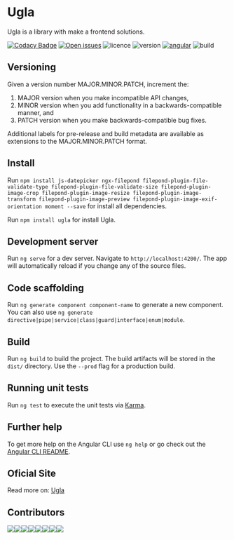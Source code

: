 # Ugla
Ugla is a library with make a frontend solutions.

[![Codacy Badge](https://api.codacy.com/project/badge/Grade/dab0deb9bbe1463a8c5ef52c1f55a03a)](https://www.codacy.com/app/marcosvidolin/ugla?utm_source=github.com&amp;utm_medium=referral&amp;utm_content=ciandt-dev/ugla&amp;utm_campaign=Badge_Grade)
[![Open issues](https://img.shields.io/github/issues-raw/ciandt-dev/ugla.svg)](https://github.com/ciandt-dev/ugla/issues)
![licence](https://img.shields.io/npm/l/ugla.svg)
![version](https://img.shields.io/github/package-json/v/ciandt-dev/ugla.svg)
[![angular](https://img.shields.io/github/package-json/dependency-version/ciandt-dev/ugla/dev/@angular/cli.svg)](https://angular.io)
![build](https://travis-ci.com/ciandt-dev/ugla.svg?branch=master)

## Versioning
Given a version number MAJOR.MINOR.PATCH, increment the:

1. MAJOR version when you make incompatible API changes,
1. MINOR version when you add functionality in a backwards-compatible manner, and
1. PATCH version when you make backwards-compatible bug fixes.

Additional labels for pre-release and build metadata are available as extensions to the MAJOR.MINOR.PATCH format.

## Install
Run
`npm install js-datepicker ngx-filepond filepond-plugin-file-validate-type filepond-plugin-file-validate-size filepond-plugin-image-crop filepond-plugin-image-resize filepond-plugin-image-transform filepond-plugin-image-preview filepond-plugin-image-exif-orientation moment --save` for install all dependencies.

Run `npm install ugla` for install Ugla.

## Development server

Run `ng serve` for a dev server. Navigate to `http://localhost:4200/`. The app will automatically reload if you change any of the source files.

## Code scaffolding

Run `ng generate component component-name` to generate a new component. You can also use `ng generate directive|pipe|service|class|guard|interface|enum|module`.

## Build

Run `ng build` to build the project. The build artifacts will be stored in the `dist/` directory. Use the `--prod` flag for a production build.

## Running unit tests

Run `ng test` to execute the unit tests via [Karma](https://karma-runner.github.io).

## Further help

To get more help on the Angular CLI use `ng help` or go check out the [Angular CLI README](https://github.com/angular/angular-cli/blob/master/README.md).

## Oficial Site
Read more on: [Ugla](https://ugla.dev)

## Contributors
[![](https://sourcerer.io/fame/regivaldo/ciandt-dev/ugla/images/0)](https://sourcerer.io/fame/regivaldo/ciandt-dev/ugla/links/0)[![](https://sourcerer.io/fame/regivaldo/ciandt-dev/ugla/images/1)](https://sourcerer.io/fame/regivaldo/ciandt-dev/ugla/links/1)[![](https://sourcerer.io/fame/regivaldo/ciandt-dev/ugla/images/2)](https://sourcerer.io/fame/regivaldo/ciandt-dev/ugla/links/2)[![](https://sourcerer.io/fame/regivaldo/ciandt-dev/ugla/images/3)](https://sourcerer.io/fame/regivaldo/ciandt-dev/ugla/links/3)[![](https://sourcerer.io/fame/regivaldo/ciandt-dev/ugla/images/4)](https://sourcerer.io/fame/regivaldo/ciandt-dev/ugla/links/4)[![](https://sourcerer.io/fame/regivaldo/ciandt-dev/ugla/images/5)](https://sourcerer.io/fame/regivaldo/ciandt-dev/ugla/links/5)[![](https://sourcerer.io/fame/regivaldo/ciandt-dev/ugla/images/6)](https://sourcerer.io/fame/regivaldo/ciandt-dev/ugla/links/6)[![](https://sourcerer.io/fame/regivaldo/ciandt-dev/ugla/images/7)](https://sourcerer.io/fame/regivaldo/ciandt-dev/ugla/links/7)
